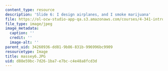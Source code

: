 ```yaml
---
content_type: resource
description: 'Slide 6: I design airplanes, and I smoke marijuana'
file: https://ol-ocw-studio-app-qa.s3.amazonaws.com/courses/4-341-introduction-to-photography-fall-2002/d88e59bc7d261ba7e7bcc4e48a8fcd3d_massey6.JPG
file_type: image/jpeg
image_metadata:
  caption: ''
  credit: ''
  image-alt: ''
parent_uid: 34260936-dd81-9b86-831b-996996bc9909
resourcetype: Image
title: massey6.JPG
uid: d88e59bc-7d26-1ba7-e7bc-c4e48a8fcd3d
---
```

